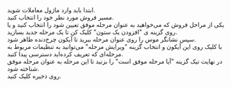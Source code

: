 <p>ابتدا باید وارد ماژول معاملات شوید.&nbsp;<br>مسیر فروش مورد نظر خود را انتخاب کنید.&nbsp;<br>یکی از مراحل فروش که می‌خواهید به عنوان مرحله موفق تعیین شود را انتخاب کنید و یا روی گزینه ی "افزودن یک ستون" کلیک کن تا یک مرحله جدید بسازید.&nbsp;<br>سپس نشانگر موس را روی عنوان مرحله ببرید تا آیکون چرخ‌دنده ظاهر شود.&nbsp;<br>با کلیک روی این آیکون و انتخاب گزینه "ویرایش مرحله" می‌توانید به تنظیمات مربوط به مرحله‌ای که تعریف کرده‌اید دسترسی پیدا کنید.&nbsp;<br>در نهایت تیک گزینه "آیا مرحله موفق است" را بزنید تا این مرحله به عنوان مرحله موفق شناخته شود.&nbsp;<br>روی ذخیره کلیک کنید.</p>